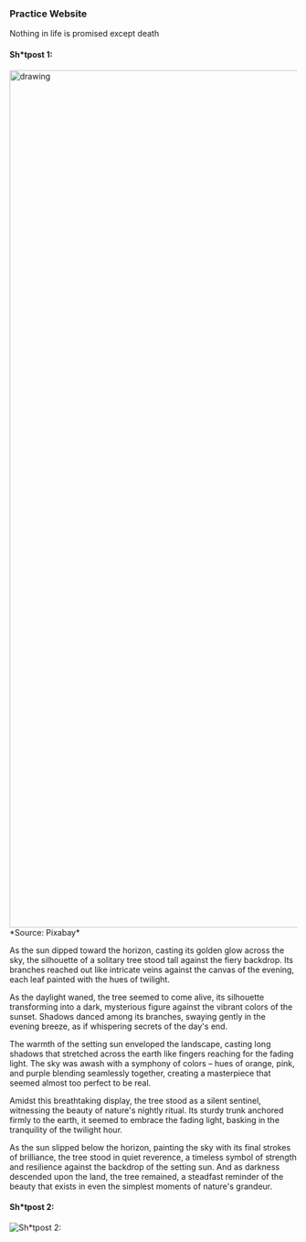 ### Practice Website
Nothing in life is promised except death 

#### Sh*tpost 1:

<img src="https://cdn.pixabay.com/photo/2015/04/23/22/00/tree-736885_1280.jpg" alt="drawing" width="1500"/>
*Source: Pixabay*

  As the sun dipped toward the horizon, casting its golden glow across the sky, the silhouette of a solitary tree stood tall against the fiery backdrop. Its branches reached out like intricate veins against the canvas of the evening, each leaf painted with the hues of twilight.

  As the daylight waned, the tree seemed to come alive, its silhouette transforming into a dark, mysterious figure against the vibrant colors of the sunset. Shadows danced among its branches, swaying gently in the evening breeze, as if whispering secrets of the day's end.

  The warmth of the setting sun enveloped the landscape, casting long shadows that stretched across the earth like fingers reaching for the fading light. The sky was awash with a symphony of colors – hues of orange, pink, and purple blending seamlessly together, creating a masterpiece that seemed almost too perfect to be real.

  Amidst this breathtaking display, the tree stood as a silent sentinel, witnessing the beauty of nature's nightly ritual. Its sturdy trunk anchored firmly to the earth, it seemed to embrace the fading light, basking in the tranquility of the twilight hour.

  As the sun slipped below the horizon, painting the sky with its final strokes of brilliance, the tree stood in quiet reverence, a timeless symbol of strength and resilience against the backdrop of the setting sun. And as darkness descended upon the land, the tree remained, a steadfast reminder of the beauty that exists in even the simplest moments of nature's grandeur.

#### Sh*tpost 2:
![Sh*tpost 2:](https://compote.slate.com/images/697b023b-64a5-49a0-8059-27b963453fb1.gif)

